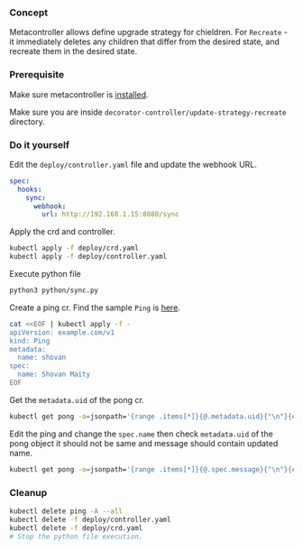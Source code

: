 ### Concept

Metacontroller allows define upgrade strategy for chieldren. For `Recreate` - it immediately deletes any children that differ from the desired state, and recreate them in the desired state.

### Prerequisite

Make sure metacontroller is [installed](https://github.com/shovanmaity/metacontroller-by-example/tree/master/metacontroller).

Make sure you are inside `decorator-controller/update-strategy-recreate` directory.

### Do it yourself

Edit the `deploy/controller.yaml` file and update the webhook URL.
```yaml
spec:
  hooks:
    sync:
      webhook:
        url: http://192.168.1.15:8080/sync
```

Apply the crd and controller.
```bash
kubectl apply -f deploy/crd.yaml
kubectl apply -f deploy/controller.yaml
```

Execute python file
```bash
python3 python/sync.py
```

Create a ping cr. Find the sample `Ping` is [here](https://github.com/shovanmaity/metacontroller-by-example/blob/master/decorator-controller/update-strategy-recreate/deploy/ping.yaml).
```bash
cat <<EOF | kubectl apply -f -
apiVersion: example.com/v1
kind: Ping
metadata:
  name: shovan
spec:
  name: Shovan Maity
EOF
```

Get the `metadata.uid` of the pong cr.
```bash
kubectl get pong -o=jsonpath='{range .items[*]}{@.metadata.uid}{"\n"}{end}'
```

Edit the ping and change the `spec.name` then check `metadata.uid` of the pong object it should not be same and message should contain updated name.
```bash
kubectl get pong -o=jsonpath='{range .items[*]}{@.spec.message}{"\n"}{end}'
```

### Cleanup

```bash
kubectl delete ping -A --all
kubectl delete -f deploy/controller.yaml
kubectl delete -f deploy/crd.yaml
# Stop the python file execution.
```
